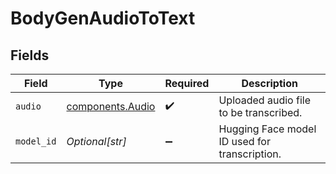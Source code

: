 # BodyGenAudioToText


## Fields

| Field                                                | Type                                                 | Required                                             | Description                                          |
| ---------------------------------------------------- | ---------------------------------------------------- | ---------------------------------------------------- | ---------------------------------------------------- |
| `audio`                                              | [components.Audio](../../models/components/audio.md) | :heavy_check_mark:                                   | Uploaded audio file to be transcribed.               |
| `model_id`                                           | *Optional[str]*                                      | :heavy_minus_sign:                                   | Hugging Face model ID used for transcription.        |